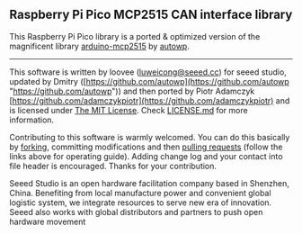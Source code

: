 Raspberry Pi Pico MCP2515 CAN interface library
---------------------------------------------------------
This Raspberry Pi Pico library is a ported & optimized version of the magnificent library [arduino-mcp2515](https://github.com/autowp/arduino-mcp2515) by [autowp](https://github.com/autowp).


----

This software is written by loovee ([luweicong@seeed.cc](luweicong@seeed.cc "luweicong@seeed.cc")) for seeed studio, updated by Dmitry ([https://github.com/autowp](https://github.com/autowp "https://github.com/autowp")) and then ported by Piotr Adamczyk [https://github.com/adamczykpiotr](https://github.com/adamczykpiotr) and is licensed under [The MIT License](http://opensource.org/licenses/mit-license.php). Check [LICENSE.md](LICENSE.md) for more information.

Contributing to this software is warmly welcomed. You can do this basically by [forking](https://help.github.com/articles/fork-a-repo), committing modifications and then [pulling requests](https://help.github.com/articles/using-pull-requests) (follow the links above for operating guide). Adding change log and your contact into file header is encouraged. Thanks for your contribution.

Seeed Studio is an open hardware facilitation company based in Shenzhen, China. Benefiting from local manufacture power and convenient global logistic system,
we integrate resources to serve new era of innovation. Seeed also works with global distributors and partners to push open hardware movement
